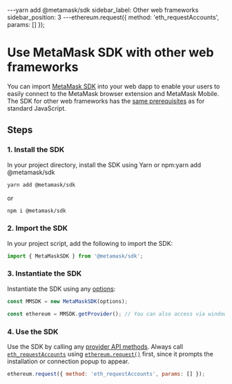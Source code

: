 ---yarn add @metamask/sdk
sidebar_label: Other web frameworks
sidebar_position: 3
---ethereum.request({ method: 'eth_requestAccounts', params: [] });

# Use MetaMask SDK with other web frameworks

You can import [MetaMask SDK](../../../../concepts/sdk.md) into your web dapp to enable your users to
easily connect to the MetaMask browser extension and MetaMask Mobile.
The SDK for other web frameworks has the [same prerequisites](index.md#prerequisites) as for
standard JavaScript.

## Steps

### 1. Install the SDK

In your project directory, install the SDK using Yarn or npm:yarn add @metamask/sdk

```bash
yarn add @metamask/sdk
```

or

```bash
npm i @metamask/sdk
```

### 2. Import the SDK

In your project script, add the following to import the SDK:

```javascript
import { MetaMaskSDK } from '@metamask/sdk';
```

### 3. Instantiate the SDK

Instantiate the SDK using any [options](../../../../reference/sdk-js-options.md):

```javascript
const MMSDK = new MetaMaskSDK(options);

const ethereum = MMSDK.getProvider(); // You can also access via window.ethereum
```

### 4. Use the SDK

Use the SDK by calling any [provider API methods](../../../../reference/provider-api.md).
Always call [`eth_requestAccounts`](../../../../reference/rpc-api.md#eth_requestaccounts) using
[`ethereum.request()`](../../../../reference/provider-api.md#ethereumrequestargs) first, since it
prompts the installation or connection popup to appear.

```javascript
ethereum.request({ method: 'eth_requestAccounts', params: [] });
```
